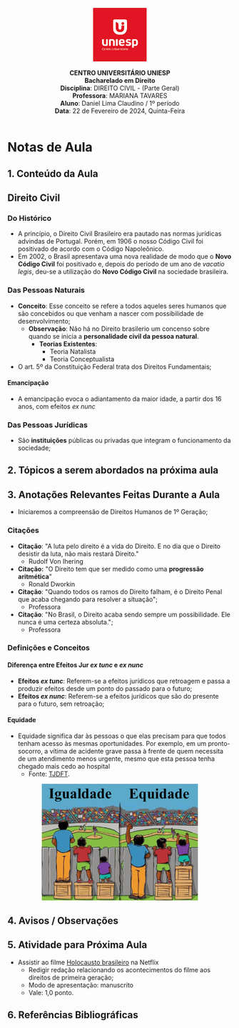 <div align="center">

<p align="center"><img height="120" src="../../../figuras/LOGO_UNIESP.png"> </p>

<p align="center"><b>CENTRO UNIVERSITÁRIO UNIESP</b><br>
<b>Bacharelado em Direito</b><br>
<b>Disciplina</b>: DIREITO CIVIL - (Parte Geral)<br>
<b>Professora</b>: MARIANA TAVARES<br>
<b>Aluno</b>: Daniel Lima Claudino / 1º período <br>
<b>Data</b>: 22 de Fevereiro de 2024, Quinta-Feira<br><br>
 </p>
</div>

# Notas de Aula

## 1. Conteúdo da Aula

## Direito Civil

### Do Histórico

- A princípio, o Direito Civil Brasileiro era pautado nas normas jurídicas advindas de Portugal. Porém, em 1906 o nosso Código Civil foi positivado de acordo com o Código Napoleônico.
- Em 2002, o Brasil apresentava uma nova realidade de modo que o **Novo Código Civil** foi positivado e, depois do período de um ano de _vacatio legis_, deu-se a utilização do **Novo Código Civil** na sociedade brasileira.
  
### Das Pessoas Naturais

- **Conceito**: Esse conceito se refere a todos aqueles seres humanos que são concebidos ou que venham a nascer com possibilidade de desenvolvimento;
  - **Observação**: Não há no Direito brasilerio um concenso sobre quando se inicia a **personalidade civil da pessoa natural**.
    - **Teorias Existentes**:
      - Teoria Natalista
      - Teoria Conceptualista
- O art. 5º da Constituição Federal trata dos Direitos Fundamentais;

#### Emancipação

- A emancipação evoca o adiantamento da maior idade, a partir dos 16 anos, com efeitos _ex nunc_

### Das Pessoas Jurídicas

- São **instituições** públicas ou privadas que integram o funcionamento da sociedade;

## 2. Tópicos a serem abordados na próxima aula

## 3. Anotações Relevantes Feitas Durante a Aula

- Iniciaremos a compreensão de Direitos Humanos de 1º Geração;

### Citações

- **Citação**: "A luta pelo direito é a vida do Direito. E no dia que o Direito desistir da luta, não mais restará Direito."
  - Rudolf Von Ihering
- **Citação:** "O Direito tem que ser medido como uma **progressão aritmética**"
  - Ronald Dworkin
- **Citação**: "Quando todos os ramos do Direito falham, é o Direito Penal que acaba chegando para resolver a situação";
  - Professora
- **Citação**: "No Brasil, o Direito acaba sendo sempre um possibilidade. Ele nunca é uma certeza absoluta.";
  - Professora

### Definições e Conceitos

#### Diferença entre Efeitos Jur _ex tunc_ e _ex nunc_

- **Efeitos _ex tunc_**: Referem-se a efeitos jurídicos que retroagem e passa a produzir efeitos desde um ponto do passado para o futuro;
- **Efeitos _ex nunc_**: Referem-se a efeitos jurídicos que são do presente para o futuro, sem retroação;

#### Equidade

- Equidade significa dar às pessoas o que elas precisam para que todos tenham acesso às mesmas oportunidades. Por exemplo, em um pronto-socorro, a vítima de acidente grave passa à frente de quem necessita de um atendimento menos urgente, mesmo que esta pessoa tenha chegado mais cedo ao hospital
  - Fonte: [TJDFT](https://www.tjdft.jus.br/acessibilidade/publicacoes/sementes-da-equidade/diferenca-entre-igualdade-e-equidade#:~:text=Equidade%20significa%20dar%20%C3%A0s%20pessoas,chegado%20mais%20cedo%20ao%20hospital).

<center>
<img src="../figuras/aula-02-diferenca-igualdade-equidade.png" width="350">
</center>

## 4. Avisos / Observações

## 5. Atividade para Próxima Aula

- Assistir ao filme [Holocausto brasileiro](<https://www.netflix.com/title/81745085>) na Netflix
  - Redigir redação relacionando os acontecimentos do filme aos direitos de primeira geração;
  - Modo de apresentação: manuscrito
  - Vale: 1,0 ponto.

## 6. Referências Bibliográficas

